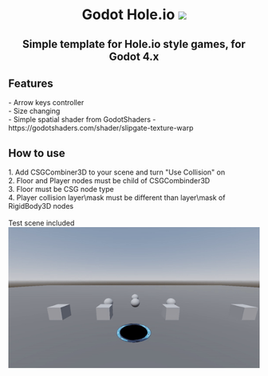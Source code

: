 <h1 align="center">Godot Hole.io</a>
<img src="https://upload.wikimedia.org/wikipedia/commons/thumb/6/6a/Godot_icon.svg/2048px-Godot_icon.svg.png" height="32"/></h1>
<h2 align="center">Simple template for Hole.io style games, for Godot 4.x</h2>
<h2>Features </h2>
- Arrow keys controller
<br>
- Size changing
<br>
- Simple spatial shader from GodotShaders - https://godotshaders.com/shader/slipgate-texture-warp
<br>
<h2>How to use </h2>
1. Add CSGCombiner3D to your scene and turn "Use Collision" on
<br>
2. Floor and Player nodes must be child of CSGCombinder3D
<br>
3. Floor must be CSG node type
<br>
4. Player collision layer\mask must be different than layer\mask of RigidBody3D nodes
<br>
<br>
Test scene included
<img src="https://github.com/mbMayer/Godot-Hole.io/blob/main/holeiogifpresent.gif"/></h1>
